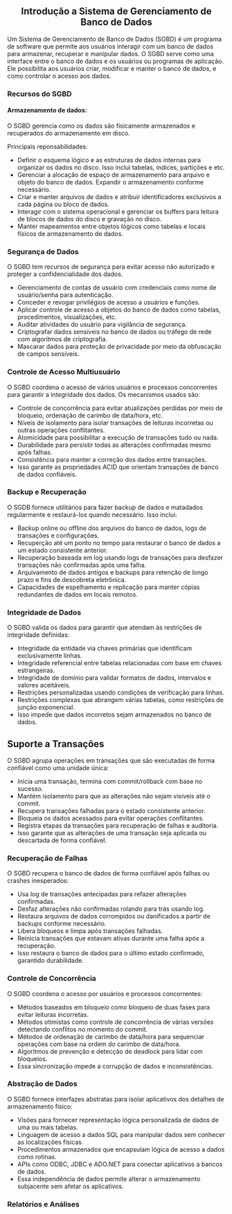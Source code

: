## <center>Introdução a Sistema de Gerenciamento de Banco de Dados</center>

Um Sistema de Gerenciamento de Banco de Dados (SGBD) é um programa de software que permite aos usuários interagir com um banco de dados para armazenar, recuperar e manipular dados. O SGBD serve como uma interface entre o banco de dados e os usuários ou programas de aplicação. Ele possibilita aos usuários criar, modificar e manter o banco de dados, e como controlar o acesso aos dados.<br>

### Recursos do SGBD
#### Armazenamento de dados: 
O SGBD gerencia como os dados são fisicamente armazenados e recuperados do armazenamento em disco. <br>

 Principais reponsabilidades:<br>

- Definir o esquema lógico e as estruturas de dados internas para organizar os dados no disco. Isso inclui tabelas, índices, partições e etc.
- Gerenciar a alocação de espaço de armazenamento para arquivo e objeto do banco de dados. Expandir o armazenamento conforme necessário.
- Criar e manter arquivos de dados e atribuir identificadores exclusivos a cada página ou bloco de dados. 
- Interagir com o sistema operacional e gerenciar os buffers para leitura de blocos de dados do disco e gravação no disco.
- Manter mapeamentos entre objetos lógicos como tabelas e locais físicos de armazenamento de dados.

### Segurança de Dados 
O SGBD tem recursos de segurança para evitar acesso não autorizado e proteger a confidencialidade dos dados.

- Gerenciamento de contas de usuário com credenciais como nome de usuário/senha para autenticação.
- Conceder e revogar privilégios de acesso a usuários e funções.
- Aplicar controle de acesso a objetos do banco de dados como tabelas, procedimentos, visualizações, etc.
- Auditar atividades do usuário para vigilância de segurança.
- Criptografar dados sensíveis no banco de dados ou tráfego de rede com algoritmos de criptografia.
- Mascarar dados para proteção de privacidade por meio da obfuscação de campos sensíveis.

### Controle de Acesso Multiusuário 
O SGBD coordena o acesso de vários usuários e processos concorrentes para garantir a integridade dos dados. Os mecanismos usados são: 

- Controle de concorrência para evitar atualizações perdidas por meio de bloqueio, ordenação de carimbo de data/hora, etc.
- Níveis de isolamento para isolar transações de leituras incorretas ou outras operações conflitantes.
- Atomicidade para possibilitar a execução de transações tudo ou nada.
- Durabilidade para persistir todas as alterações confirmadas mesmo após falhas.
- Consistência para manter a correção dos dados entre transações.
- Isso garante as propriedades ACID que orientam transações de banco de dados confiáveis.

### Backup e Recuperação 
O SGDB fornece utilitários para fazer backup de dados e matadados regularmente e restaurá-los quando necessário. Isso inclui:

- Backup online ou offline dos arquivos do banco de dados, logs de transações e configurações.
- Recuperção até um ponto no tempo para restaurar o banco de dados a um estado consistente anterior.
- Recuperação baseada em log usando logs de transações para desfazer transações não confirmadas após uma falha.
- Arquivamento de dados antigos e backups para retenção de longo prazo e fins de descobreta eletrônica.
- Capacidades de espelhamento e replicação para manter cópias redundantes de dados em locais remotos.

### Integridade de Dados 
O SGBD valida os dados para garantir que atendam às restrições de integridade definidas:

- Integridade da entidade via chaves primárias que identificam exclusivamente linhas.
- Integridade referencial entre tabelas relacionadas com base em chaves estrangeiras.
- Integridade de domínio para validar formatos de dados, intervalos e valores aceitáveis.
- Restrições personalizadas usando condições de verificação para linhas.
- Restrições complexas que abrangem várias tabelas, como restrições de junção exponencial.
- Isso impede que dados incorretos sejam armazenados no banco de dados.

## Suporte a Transações 
O SGBD agrupa operações em transações que são executadas de forma confiável como uma unidade única:

- Inicia uma transação, termina com commit/rollback com base no sucesso.
- Mantém isolamento para que as alterações não sejam visíveis até o commit.
- Recupera transações falhadas para o estado consistente anterior.
- Bloqueia os dados acessados para evitar operações conflitantes.
- Registra etapas da transações para recuperação de falhas e auditoria.
- Isso garante que as alterações de uma transação seja aplicada ou descartada de forma confiável.

### Recuperação de Falhas 
O SGBD recupera o banco de dados de forma confiável após falhas ou crashes inesperados:

- Usa log de transações antecipadas para refazer alterações confirmadas.
- Desfaz alterações não confirmadas rolando para trás usando log.
- Restaura arquivos de dados corrompidos ou danificados a partir de backups conforme necessário.
- Libera bloqueos e limpa após transações falhadas.
- Reinicia transações que estavam ativas durante uma falha após a recuperação.
- Isso restaura o banco de dados para o último estado confirmado, garantido durabilidade.

### Controle de Concorrência
O SGBD coordena o acesso por usuários e processos concorrentes:

- Métodos baseados em bloqueio como bloqueio de duas fases para evitar leituras incorretas.
- Métodos otimistas como controle de concorrência de várias versões detectando conflitos no momento do commit.
- Métodos de ordenação de carimbo de data/hora para sequenciar operações com base na ordem do carimbo de data/hora.
- Algoritmos de prevenção e detecção de deadlock para lidar com bloqueios.
- Essa sincronização impede a corrupção de dados e inconsistências.

### Abstração de Dados 
O SGBD fornece interfazes abstratas para isolar aplicativos dos detalhes de armazenamento físico:

- Visões para fornecer representação lógica personalizada de dados de uma ou mais tabelas.
- Linguagem de acesso a dados SQL para manipular dados sem conhecer as localizações físicas.
- Procedimentos armazenados que encapsulam lógica de acesso a dados como rotinas.
- APIs como ODBC, JDBC e ADO.NET para conectar aplicativos a bancos de dados.
- Essa independência de dados permite alterar o armazenamento subjacente sem afetar os aplicativos.

### Relatórios e Análises 
